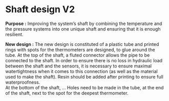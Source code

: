 # Shaft design V2

**Purpose :**
Improving the system’s shaft by combining the temperature and the pressure systems into one unique shaft and ensuring that it is enough resilient. 

**New design :** 
The new design is constituted of a plastic tube and printed rings with spots for the thermometers are designed, to glue around the tube. 
At the top of the shaft, a fluted connector allows the pipe to be connected to the shaft. In order to ensure there is no loss in hydraulic load between the shaft and the sensors, it is necessary to ensure maximal watertightness when it comes to this connection (as well as the material used to make the shaft). Resin should be added after printing to ensure full waterproofness.  
At the bottom of the shaft, ... 
Holes need to be made in the tube, at the end of the shaft, next to the spot for the deepest thermometer. 
